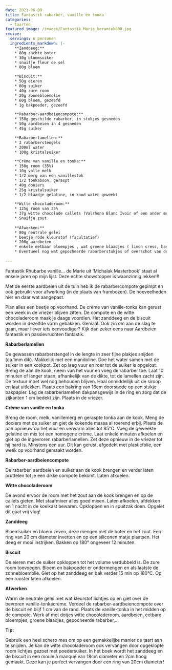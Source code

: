 ```yaml
---
date: 2021-06-09
title: Fantastik rabarber, vanille en tonka
categories:
  - taarten
featured_image: /images/Fantastik_Marie_keramiek800.jpg
recipe:
  servings: 6 personen
  ingredients_markdown: |-
    **Zanddeeg:**    * 80g zachte boter    * 30g bloemsuiker    * snuifje fleur de sel    * 80g bloem    **Biscuit:**    * 5Og eieren
    * 80g suiker    * 40g zure room    * 20g zonnebloemolie    * 60g bloem, gezeefd    * 1g bakpoeder, gezeefd

    **Rabarber-aardbeiencompote:**
    * 150g geschilde rabarber, in stukjes gesneden
    * 50g aardbeien in 4 gesneden
    * 45g suiker

    **Rabarberlamellen:**
    * 2 rabarberstengels
    * 200ml water
    * 100g kristalsuiker

    **Crème van vanille en tonka:**
    * 150g room (35%)
    * 10g volle melk
    * 1/2 merg van een vanillestok
    * 1/2 tonkaboon, geraspt
    * 40g dooiers
    * 25g kristalsuiker
    * 1/2 blaadje gelatine, in koud water geweekt

    **Witte chocoladeroom:**    * 125g room van 35%    * 37g witte chocolade callets (Valrhona Blanc Ivoir of een ander merk)    * Snuifje zout     **Afwerken:**
    * 80g neutrale gelei
    * beetje rode kleurstof (facultatief)
    * 200g aardbeien
    * enkele eetbaar bloempjes , wat groene blaadjes ( limon cress, basilicum…)
    * Eventueel nog wat gepocheerde rabarberstukjes of overschot van de lamellen.
     
---
```

Fantastik Rhubarbe vanille… de Marie uit ‘Michalak Masterbook’ staat al enkele jaren op mijn lijst. 
Deze echte showstopper is waanzinnig lekker!!!

Met de eerste aardbeien uit de tuin heb ik de rabarbercompote gepimpt en ook gebruikt  voor afwerking (in de plaats van frambozen).
De hoeveelheden hier en daar wat aangepast.

Plan alles een beetje op voorhand. 
De crème van vanille-tonka kan gerust een week in de vriezer blijven zitten.
De compote en de witte chocoladeroom maak je daags voordien.
Het zanddeeg en de biscuit worden in dezelfde vorm gebakken.
Geniaal.
Ook zin om aan de slag te gaan, maar liever iets eenvoudiger? Kijk dan zeker eens naar Aardbeien fantastik en passievruchten fantastik.


<!--more-->

**Rabarberlamellen**

De gewassen rabarberstengel in de lengte in zeer fijne plakjes snijden (ca.1mm dik). Makkelijk met een mandoline.
Doe het water samen met de suiker in een kookpot. Zet op laag vuur en roer tot de suiker is opgelost. Breng de aan de kook, neem van het vuur en voeg de rabarber toe. Laat 10 minuten of langer staan, afhankelijk van de dikte, tot de lamellen zacht zijn. De textuur moet wel nog behouden blijven. Haal onmiddellijk uit de siroop en laat uitlekken.
Plaats een bakring van 16cm doorsnede op een stukje bakpapier.
Leg de rabarberlamellen dakpansgewijs in de ring en zorg dat de zijkanten 1 cm bedekt zijn.
Plaats in de vriezer.

**Crème van vanille en tonka**

Breng de room, melk, vanillemerg en geraspte tonka aan de kook.
Meng de dooiers met de suiker en giet de kokende massa al roerend erbij.
Plaats de pan opnieuw op het vuur en verwarm alles tot 85°C.
Voeg de geweekte gelatine en mix tot een homogene crème.
Laat enkele minuten afkoelen en giet op de ingevroren rabarberlamellen.
Zet deze opnieuw in de vriezer tot hij hard is. Minstens een uur. Dit kan gerust, afgedekt met plasticfolie, een week op voorhand gemaakt worden.

**Rabarber-aardbeiencompote**

De rabarber, aardbeien en suiker aan de kook brengen en verder laten pruttelen tot je een dikke compote bekomt. Laten afkoelen.

**Witte chocoladeroom**

De avond  ervoor de room met het zout aan de kook brengen en op de callets gieten. Met staafmixer alles goed mixen. Laten afkoelen, afdekken en 1 nacht in de koelkast bewaren. Opkloppen en in spuitzak doen. Opgelet dit gaat vrij vlug!
**Zanddeeg**Bloemsuiker en bloem zeven, deze mengen met de boter en het zout. Een ring van 20 cm diameter invetten en op een siliconen matje plaatsen. Het deeg er mooi instrijken. Bakken op 180° ongeveer 12 minuten.

**Biscuit** De eieren met de suiker opkloppen tot het volume verdubbeld is. De zure room toevoegen. Bloem  en bakpoeder er ondermengen en als laatste de zonnebloemolie.Giet op  het zanddeeg en bak verder 15 min op 180°C. Op een rooster laten afkoelen.

**Afwerken**

Warm de neutrale gelei met wat kleurstof lichtjes op en giet over de bevroren vanille-tonkacrème.
Verdeel de rabarber-aardbeiencompote over de biscuit en blijf 1 cm van de rand.
Plaats de vanille-tonka in het midden op de compote.
Werk af met dotjes witte chocoladeroom, aardbeien, eetbare bloempjes, groene blaadjes, gepocheerde rabarber,…

<b>Tip: </b>

Gebruik een heel scherp mes om op een gemakkelijke manier de taart aan te snijden.
Je kan de witte chocoladeroom ook vervangen door opgeklopte room lichtjes gezoet met poedersuiker.
In het boek wordt het zanddeeg en de biscuit in een moule à manqué van 18cm diameter en 2cm hoog gemaakt.
Deze kan je perfect vervangen door een ring van 20cm diameter!


